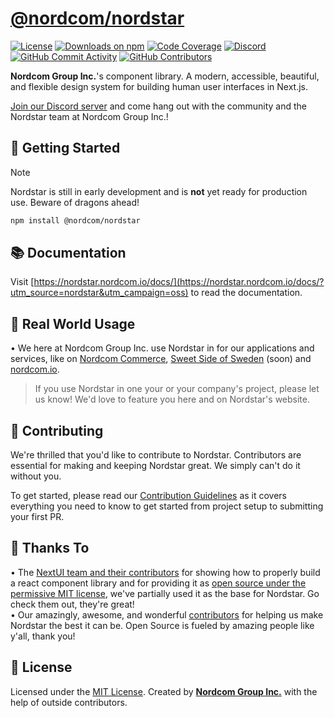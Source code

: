 # [@nordcom/nordstar](https://nordstar.nordcom.io/?utm_source=nordstar&utm_campaign=oss)

[![License](https://img.shields.io/npm/l/%40nordcom%2Fnordstar?style=flat&color=EE4266)](LICENSE)
[![Downloads on npm](https://img.shields.io/npm/dt/@nordcom/nordstar.svg?style=flat)](https://www.npmjs.com/package/@nordcom/nordstar)
[![Code Coverage](https://img.shields.io/codecov/c/github/NordcomInc/Nordstar?style=flat&token=C3ZLZ6X9QZ&color=63A375)](https://codecov.io/gh/NordcomInc/nordstar)
[![Discord](https://img.shields.io/discord/532606942019846176.svg?style=flat&label=discord&color=7289DA)](https://discord.gg/WgYVtCbR6J)
[![GitHub Commit Activity](https://img.shields.io/github/commit-activity/t/NordcomInc/nordstar?style=flat)](https://github.com/NordcomInc/nordstar/graphs/commit-activity)
[![GitHub Contributors](https://img.shields.io/github/contributors/NordcomInc/nordstar?style=flat&color=48A9A6)](https://github.com/NordcomInc/nordstar/graphs/contributors)

**Nordcom Group Inc.**'s component library. A modern, accessible, beautiful, and flexible design system for building human user interfaces in Next.js.

[Join our Discord server](https://discord.gg/WgYVtCbR6J) and come hang out with the community and the Nordstar team at Nordcom Group Inc.!

## 🚀 Getting Started

> [!NOTE]
> Nordstar is still in early development and is **not** yet ready for production use. Beware of dragons ahead!

```bash
npm install @nordcom/nordstar
```

## 📚 Documentation

Visit [https://nordstar.nordcom.io/docs/](https://nordstar.nordcom.io/docs/?utm_source=nordstar&utm_campaign=oss) to read the documentation.

## 🏢 Real World Usage

• We here at Nordcom Group Inc. use Nordstar in for our applications and services, like on [Nordcom Commerce](https://shops.nordcom.io/?utm_source=nordstar&utm_medium=github&utm_campaign=oss), [Sweet Side of Sweden](https://www.sweetsideofsweden.com/?utm_source=nordstar&utm_medium=github&utm_campaign=oss) (soon) and [nordcom.io](https://nordcom.io/?utm_source=nordstar&utm_medium=github&utm_campaign=oss).

> If you use Nordstar in one your or your company's project, please let us know! We'd love to feature you here and on Nordstar's website.

## 🤝 Contributing

We're thrilled that you'd like to contribute to Nordstar. Contributors are essential for making and keeping Nordstar great. We simply can't do it without you.

To get started, please read our [Contribution Guidelines](/CONTRIBUTING.md) as it covers everything you need to know to get started from project setup to submitting your first PR.

## 💛 Thanks To

• The [NextUI team and their contributors](https://github.com/nextui-org/nextui) for showing how to properly build a react component library and for providing it as [open source under the permissive MIT license](/LICENSE#L4), we've partially used it as the base for Nordstar. Go check them out, they're great!\
• Our amazingly, awesome, and wonderful [contributors](https://github.com/NordcomInc/nordstar/graphs/contributors) for helping us make Nordstar the best it can be. Open Source is fueled by amazing people like y'all, thank you!

## 📝 License

Licensed under the [MIT License](/LICENSE). Created by **[Nordcom Group Inc.](https://nordcom.io/?utm_source=nordstar&utm_medium=github&utm_campaign=oss)** with the help of outside contributors.
